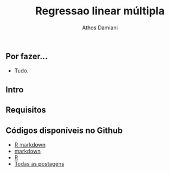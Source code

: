 ﻿---
license: Creative Commons BY-SA
author: Athos Damiani
title: "Regressao linear múltipla"
categories: [Univariada, Regressão]
radasCat: Univariada
tags: [univariada, regressão]
---




Por fazer...
-------------------------

- Tudo.

Intro
-------------------------


Requisitos
-------------------------

Códigos disponíveis no Github <i class="fa fa-github"></i>
----------------------------------------------

- [R markdown](https://github.com/Athospd/R-adas/raw/master/Rmd/regressaoLinearMultipla.Rmd)
- [markdown](https://github.com/Athospd/R-adas/raw/master/md/regressaoLinearMultipla.md)
- [R](https://github.com/Athospd/R-adas/raw/master/R/regressaoLinearMultipla.R)
- [Todas as postagens](https://github.com/Athospd/R-adas/)
 